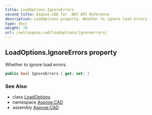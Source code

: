 ```yaml
---
title: LoadOptions.IgnoreErrors
second_title: Aspose.CAD for .NET API Reference
description: LoadOptions property. Whether to ignore load errors
type: docs
weight: 70
url: /net/aspose.cad/loadoptions/ignoreerrors/
---
```

## LoadOptions.IgnoreErrors property

Whether to ignore load errors.

```csharp
public bool IgnoreErrors { get; set; }
```

### See Also

* class [LoadOptions](../)
* namespace [Aspose.CAD](../../loadoptions/)
* assembly [Aspose.CAD](../../../)


